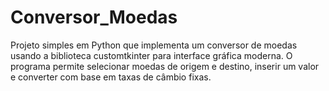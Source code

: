 # Conversor_Moedas
Projeto simples em Python que implementa um conversor de moedas usando a biblioteca customtkinter para interface gráfica moderna. O programa permite selecionar moedas de origem e destino, inserir um valor e converter com base em taxas de câmbio fixas.
